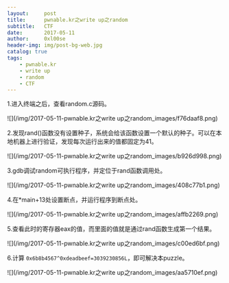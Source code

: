 ```yaml
---
layout:     post
title:      pwnable.kr之write up之random
subtitle:   CTF
date:       2017-05-11
author:     0xl00se
header-img: img/post-bg-web.jpg
catalog: true
tags:
    - pwnable.kr
    - write up
    - random
    - CTF
---
```

1.进入终端之后，查看random.c源码。

![](/img/2017-05-11-pwnable.kr之write up之random_images/f76daaf8.png)

2.发现rand()函数没有设置种子，系统会给该函数设置一个默认的种子。可以在本地机器上进行验证，发现每次运行出来的值都固定为41。

![](/img/2017-05-11-pwnable.kr之write up之random_images/b926d998.png)

3.gdb调试random可执行程序，并定位于rand函数调用处。

![](/img/2017-05-11-pwnable.kr之write up之random_images/408c77b1.png)

4.在*main+13处设置断点，并运行程序到断点处。

![](/img/2017-05-11-pwnable.kr之write up之random_images/affb2269.png)

5.查看此时的寄存器eax的值，而里面的值就是通过rand函数生成第一个结果。

![](/img/2017-05-11-pwnable.kr之write up之random_images/c00ed6bf.png)

6.计算 `0x6b8b4567^0xdeadbeef=3039230856L`，即可解决本puzzle。

![](/img/2017-05-11-pwnable.kr之write up之random_images/aa5710ef.png)
